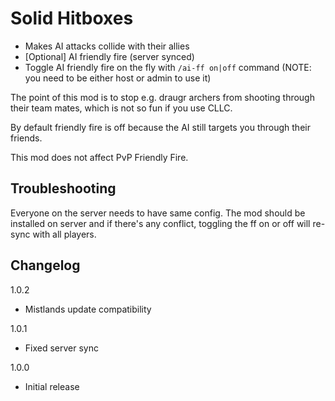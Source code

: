 Solid Hitboxes
=========

- Makes AI attacks collide with their allies
- [Optional] AI friendly fire (server synced)
- Toggle AI friendly fire on the fly with <code>/ai-ff on|off</code> command (NOTE: you need to be either host or admin to use it)

The point of this mod is to stop e.g. draugr archers from shooting through their team mates, which is not so fun if you use CLLC.

By default friendly fire is off because the AI still targets you through their friends.

This mod does not affect PvP Friendly Fire.

Troubleshooting
-----------
Everyone on the server needs to have same config. The mod should be installed on server and if there's any conflict, toggling the ff on or off will re-sync with all players.

Changelog
-----------
1.0.2
- Mistlands update compatibility

1.0.1
- Fixed server sync

1.0.0 
- Initial release